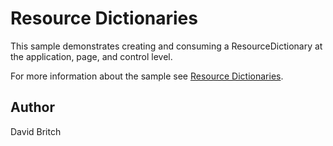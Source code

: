 Resource Dictionaries
=====================

This sample demonstrates creating and consuming a ResourceDictionary at the application, page, and control level.

For more information about the sample see [Resource Dictionaries](http://developer.xamarin.com/guides/xamarin-forms/xaml/resource-dictionaries/).

Author
------

David Britch
